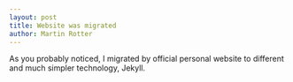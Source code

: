 ```yaml
---
layout: post
title: Website was migrated
author: Martin Rotter
---
```


As you probably noticed, I migrated by official personal website to different and much simpler technology, Jekyll.
